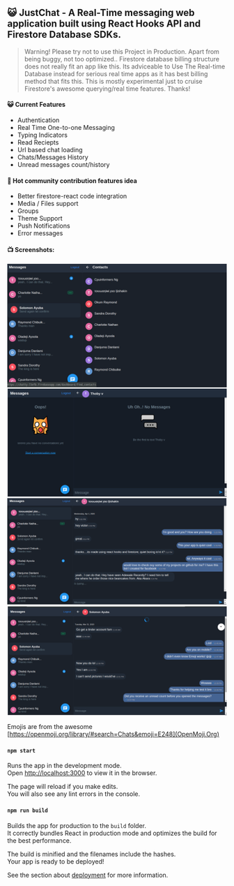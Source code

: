 ## :smiley_cat: JustChat - A Real-Time messaging web application built using React Hooks API and Firestore Database SDKs. 

> Warning! Please try not to use this Project in Production. Apart from being buggy, not too optimized.. Firestore database billing structure does not really fit an app like this. Its adviceable to Use The Real-time Database instead for serious real time apps as it has best billing method that fits this. This is mostly experimental just to cruise Firestore's awesome querying/real time features. Thanks!

#### :smiley_cat: Current Features

* Authentication
* Real Time One-to-one Messaging
* Typing Indicators
* Read Reciepts
* Url based chat loading
* Chats/Messages History
* Unread messages count/history

#### :pray: Hot community contribution features idea

* Better firestore-react code integration
* Media / Files support
* Groups
* Theme Support
* Push Notifications
* Error messages

#### :tv: Screenshots:

![screenshot of just chat webapp firestore-react-hooks demo app](/screenshots/1.png)
![screenshot of just chat webapp firestore-react-hooks demo app](/screenshots/2.png)
![screenshot of just chat webapp firestore-react-hooks demo app](/screenshots/3.png)
![screenshot of just chat webapp firestore-react-hooks demo app](/screenshots/4.png)

Emojis are from the awesome [https://openmoji.org/library/#search=Chats&emoji=E248](OpenMoji.Org)


#### `npm start`

Runs the app in the development mode.<br>
Open [http://localhost:3000](http://localhost:3000) to view it in the browser.

The page will reload if you make edits.<br>
You will also see any lint errors in the console.

#### `npm run build`

Builds the app for production to the `build` folder.<br>
It correctly bundles React in production mode and optimizes the build for the best performance.

The build is minified and the filenames include the hashes.<br>
Your app is ready to be deployed!

See the section about [deployment](https://facebook.github.io/create-react-app/docs/deployment) for more information.